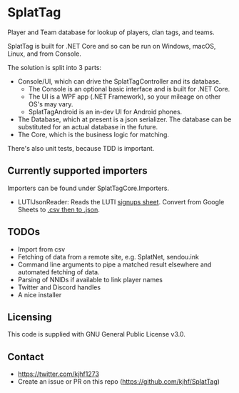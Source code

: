 # SplatTag
Player and Team database for lookup of players, clan tags, and teams.

SplatTag is built for .NET Core and so can be run on Windows, macOS, Linux, and from Console.

The solution is split into 3 parts:
- Console/UI, which can drive the SplatTagController and its database. 
  - The Console is an optional basic interface and is built for .NET Core. 
  - The UI is a WPF app (.NET Framework), so your mileage on other OS's may vary.
  - SplatTagAndroid is an in-dev UI for Android phones.
- The Database, which at present is a json serializer. The database can be substituted for an actual database in the future.
- The Core, which is the business logic for matching.

There's also unit tests, because TDD is important.

## Currently supported importers
Importers can be found under SplatTagCore.Importers.
- LUTIJsonReader: Reads the LUTI [signups sheet](https://docs.google.com/spreadsheets/d/1C7-iJlJjN3cYWEQE5hq2Y_AG4Meg4DrA5Q_527wfl_o/edit#gid=0). Convert from Google Sheets to [.csv then to .json](https://www.csvjson.com/csv2json).

## TODOs
- Import from csv
- Fetching of data from a remote site, e.g. SplatNet, sendou.ink
- Command line arguments to pipe a matched result elsewhere and automated fetching of data.
- Parsing of NNIDs if available to link player names
- Twitter and Discord handles
- A nice installer

## Licensing
This code is supplied with GNU General Public License v3.0.

## Contact
- https://twitter.com/kjhf1273
- Create an issue or PR on this repo (https://github.com/kjhf/SplatTag)
